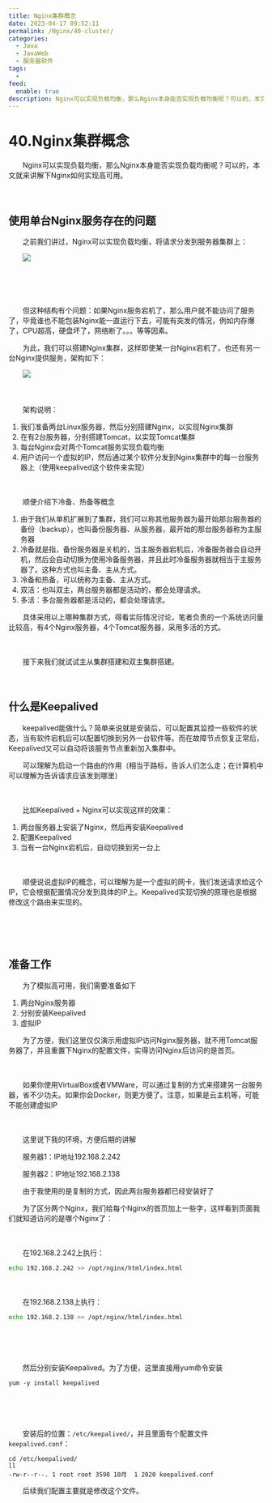 ```yaml
---
title: Nginx集群概念
date: 2023-04-17 09:52:11
permalink: /Nginx/40-cluster/
categories:
  - Java
  - JavaWeb
  - 服务器软件
tags:
  - 
feed:
  enable: true
description: Nginx可以实现负载均衡，那么Nginx本身能否实现负载均衡呢？可以的，本文就来讲解下Nginx如何实现高可用。
---
```

# 40.Nginx集群概念

　　Nginx可以实现负载均衡，那么Nginx本身能否实现负载均衡呢？可以的，本文就来讲解下Nginx如何实现高可用。

<!-- more -->

　　‍

## 使用单台Nginx服务存在的问题

　　之前我们讲过，Nginx可以实现负载均衡，将请求分发到服务器集群上：

　　![](https://image.peterjxl.com/blog/1202586-20180406175939873-925019958.png)

　　‍

　　‍

　　但这种结构有个问题：如果Nginx服务宕机了，那么用户就不能访问了服务了，毕竟谁也不能包装Nginx能一直运行下去，可能有突发的情况，例如内存爆了，CPU超高，硬盘坏了，网络断了。。。等等因素。

　　为此，我们可以搭建Nginx集群，这样即使某一台Nginx宕机了，也还有另一台Nginx提供服务，架构如下：

　　![](https://image.peterjxl.com/blog/image-20230328201236-w1zuko2.png)

　　‍

　　架构说明：

1. 我们准备两台Linux服务器，然后分别搭建Nginx，以实现Nginx集群
2. 在有2台服务器，分别搭建Tomcat，以实现Tomcat集群
3. 每台Nginx会对两个Tomcat服务实现负载均衡
4. 用户访问一个虚拟的IP，然后通过某个软件分发到Nginx集群中的每一台服务器上（使用keepalived这个软件来实现）

　　‍

　　顺便介绍下冷备、热备等概念

1. 由于我们从单机扩展到了集群，我们可以称其他服务器为最开始那台服务器的备份（backup），也叫备份服务器、从服务器，最开始的那台服务器称为主服务器
2. 冷备就是指，备份服务器是关机的，当主服务器宕机后，冷备服务器会自动开机，然后会自动切换为使用冷备服务器，并且此时冷备服务器就相当于主服务器了。这种方式也叫主备、主从方式。
3. 冷备和热备，可以统称为主备、主从方式。
4. 双活：也叫双主，两台服务器都是活动的，都会处理请求。
5. 多活：多台服务器都是活动的，都会处理请求。

　　具体采用以上哪种集群方式，得看实际情况讨论，笔者负责的一个系统访问量比较高，有4个Nginx服务器，4个Tomcat服务器，采用多活的方式。

　　‍

　　接下来我们就试试主从集群搭建和双主集群搭建。

　　‍

## 什么是Keepalived

　　keepalived能做什么？简单来说就是安装后，可以配置其监控一些软件的状态，当有软件宕机后可以配置切换到另外一台软件等。而在故障节点恢复正常后，Keepalived又可以自动将该服务节点重新加入集群中。

　　可以理解为启动一个路由的作用（相当于路标，告诉人们怎么走；在计算机中可以理解为告诉请求应该发到哪里）

　　‍

　　比如Keepalived + Nginx可以实现这样的效果：

1. 两台服务器上安装了Nginx，然后再安装Keepalived
2. 配置Keepalived
3. 当有一台Nginx宕机后，自动切换到另一台上

　　‍

　　顺便说说虚拟IP的概念，可以理解为是一个虚拟的网卡，我们发送请求给这个IP，它会根据配置情况分发到具体的IP上。Keepalived实现切换的原理也是根据修改这个路由来实现的。

　　‍

　　‍

## 准备工作

　　为了模拟高可用，我们需要准备如下

1. 两台Nginx服务器
2. 分别安装Keepalived
3. 虚拟IP

　　为了方便，我们这里仅仅演示用虚拟IP访问Nginx服务器，就不用Tomcat服务器了，并且重置下Nginx的配置文件，实得访问Nginx后访问的是首页。

　　‍

　　如果你使用VirtualBox或者VMWare，可以通过复制的方式来搭建另一台服务器，省不少功夫。如果你会Docker，则更方便了。注意，如果是云主机等，可能不能创建虚拟IP

　　‍

　　这里说下我的环境，方便后期的讲解

　　服务器1：IP地址192.168.2.242

　　服务器2：IP地址192.168.2.138

　　由于我使用的是复制的方式，因此两台服务器都已经安装好了

　　为了区分两个Nginx，我们给每个Nginx的首页加上一些字，这样看到页面我们就知道访问的是哪个Nginx了：

　　‍

　　在192.168.2.242上执行：

```bash
echo 192.168.2.242 >> /opt/nginx/html/index.html 
```

　　‍

　　在192.168.2.138上执行：

```bash
echo 192.168.2.138 >> /opt/nginx/html/index.html 
```

　　‍

　　‍

　　然后分别安装Keepalived。为了方便，这里直接用yum命令安装

```shell
yum -y install keepalived
```

　　‍

　　‍

　　安装后的位置：`/etc/keepalived/`，并且里面有个配置文件`keepalived.conf`：

```shell
cd /etc/keepalived/
ll
-rw-r--r--. 1 root root 3598 10月  1 2020 keepalived.conf
```

　　后续我们配置主要就是修改这个文件。
